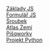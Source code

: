 [Základy JS](https://antosmichael07.github.io/School/zaklady-js/zadani.html) <br>
[Formulář JS](https://antosmichael07.github.io/School/formular/index.html) <br>
[Šroubek](https://antosmichael07.github.io/School/sroubek/index.html) <br>
[Atlas Zemí](https://antosmichael07.github.io/School/atlas/index.html) <br>
[Pišqworky](https://github.com/antosmichael07/School/tree/main/tictactoe) <br>
[Projekt Python](https://github.com/antosmichael07/School/tree/main/projekt-python)

